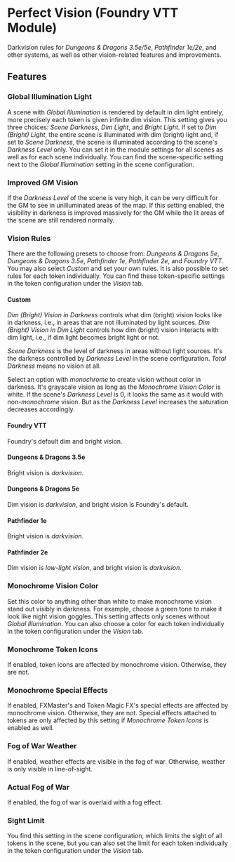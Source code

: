 # Perfect Vision (Foundry VTT Module)

Darkvision rules for *Dungeons & Dragons 3.5e/5e*, *Pathfinder 1e/2e*, and other systems, as well as other vision-related features and improvements.

## Features

### Global Illumination Light

A scene with *Global Illumination* is rendered by default in dim light entirely, more precisely each token is given infinite dim vision. This setting gives you three choices: *Scene Darkness*, *Dim Light*, and *Bright Light*. If set to *Dim (Bright) Light*, the entire scene is illuminated with dim (bright) light and, if set to *Scene Darkness*, the scene is illuminated according to the scene's *Darkness Level* only. You can set it in the module settings for all scenes as well as for each scene individually. You can find the scene-specific setting next to the *Global Illumination* setting in the scene configuration.

### Improved GM Vision

If the *Darkness Level* of the scene is very high, it can be very difficult for the GM to see in unilluminated areas of the map. If this setting enabled, the visibility in darkness is improved massively for the GM while the lit areas of the scene are still rendered normally.

### Vision Rules

There are the following presets to choose from: *Dungeons & Dragons 5e*, *Dungeons & Dragons 3.5e*, *Pathfinder 1e*, *Pathfinder 2e*, and *Foundry VTT*. You may also select *Custom* and set your own rules. It is also possible to set rules for each token individually. You can find these token-specific settings in the token configuration under the *Vision* tab.

#### Custom

*Dim (Bright) Vision in Darkness* controls what dim (bright) vision looks like in darkness, i.e., in areas that are not illuminated by light sources. *Dim (Bright) Vision in Dim Light* controls how dim (bright) vision interacts with dim light, i.e., if dim light becomes bright light or not.

*Scene Darkness* is the level of darkness in areas without light sources. It's the darkness controlled by *Darkness Level* in the scene configuration. *Total Darkness* means no vision at all.

Select an option with *monochrome* to create vision without color in darkness. It's grayscale vision as long as the *Monochrome Vision Color* is white. If the scene's *Darkness Level* is 0, it looks the same as it would with non-*monochrome* vision. But as the *Darkness Level* increases the saturation decreases accordingly.

#### Foundry VTT

Foundry's default dim and bright vision.

#### Dungeons & Dragons 3.5e

Bright vision is *darkvision*.

#### Dungeons & Dragons 5e

Dim vision is *darkvision*, and bright vision is Foundry's default.

#### Pathfinder 1e

Bright vision is *darkvision*.

#### Pathfinder 2e

Dim vision is *low-light vision*, and bright vision is *darkvision*.

### Monochrome Vision Color

Set this color to anything other than white to make monochrome vision stand out visibly in darkness. For example, choose a green tone to make it look like night vision goggles. This setting affects only scenes without *Global Illumination*. You can also choose a color for each token individually in the token configuration under the *Vision* tab.

### Monochrome Token Icons

If enabled, token icons are affected by monochrome vision. Otherwise, they are not.

### Monochrome Special Effects

If enabled, FXMaster's and Token Magic FX's special effects are affected by monochrome vision. Otherwise, they are not. Special effects attached to tokens are only affected by this setting if *Monochrome Token Icons* is enabled as well.

### Fog of War Weather

If enabled, weather effects are visible in the fog of war. Otherwise, weather is only visible in line-of-sight.

### Actual Fog of War

If enabled, the fog of war is overlaid with a fog effect.

### Sight Limit

You find this setting in the scene configuration, which limits the sight of all tokens in the scene, but you can also set the limit for each token individually in the token configuration under the *Vision* tab.
